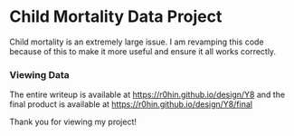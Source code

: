 # Child Mortality Data Project
Child mortality is an extremely large issue. I am revamping this code because of this to make it more useful and ensure it all works correctly. 

### Viewing Data
The entire writeup is available at <a href="https://r0hin.github.io/design/Y8" target="_blank">https://r0hin.github.io/design/Y8</a> and the final product is available at <a href="https://r0hin.github.io/design/Y8/final" target="_blank">https://r0hin.github.io/design/Y8/final</a> 

Thank you for viewing my project!
 
